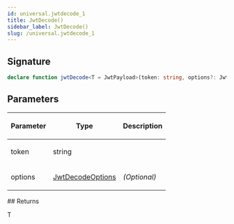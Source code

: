```yaml
---
id: universal.jwtdecode_1
title: JwtDecode()
sidebar_label: JwtDecode()
slug: /universal.jwtdecode_1
---
```






## Signature

```typescript
declare function jwtDecode<T = JwtPayload>(token: string, options?: JwtDecodeOptions): T;
```

## Parameters

<table><thead><tr><th>

Parameter


</th><th>

Type


</th><th>

Description


</th></tr></thead>
<tbody><tr><td>

token


</td><td>

string


</td><td>


</td></tr>
<tr><td>

options


</td><td>

[JwtDecodeOptions](./universal.jwtdecodeoptions)


</td><td>

_(Optional)_


</td></tr>
</tbody></table>
## Returns

T

